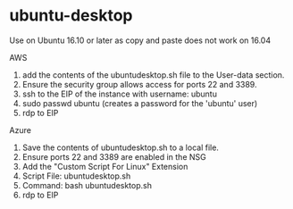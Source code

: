 # ubuntu-desktop

Use on Ubuntu 16.10 or later as copy and paste does not work on 16.04

AWS 
1. add the contents of the ubuntudesktop.sh file to the User-data section.
2.  Ensure the security group allows access for ports 22 and 3389.
3. ssh to the EIP of the instance with username: ubuntu
4. sudo passwd ubuntu  (creates a password for the 'ubuntu' user)
5. rdp to EIP


Azure
1. Save the contents of ubuntudesktop.sh to a local file.
2. Ensure ports 22 and 3389 are enabled in the NSG
3. Add the "Custom Script For Linux" Extension
4. Script File: ubuntudesktop.sh
5. Command: bash ubuntudesktop.sh
6. rdp to EIP



